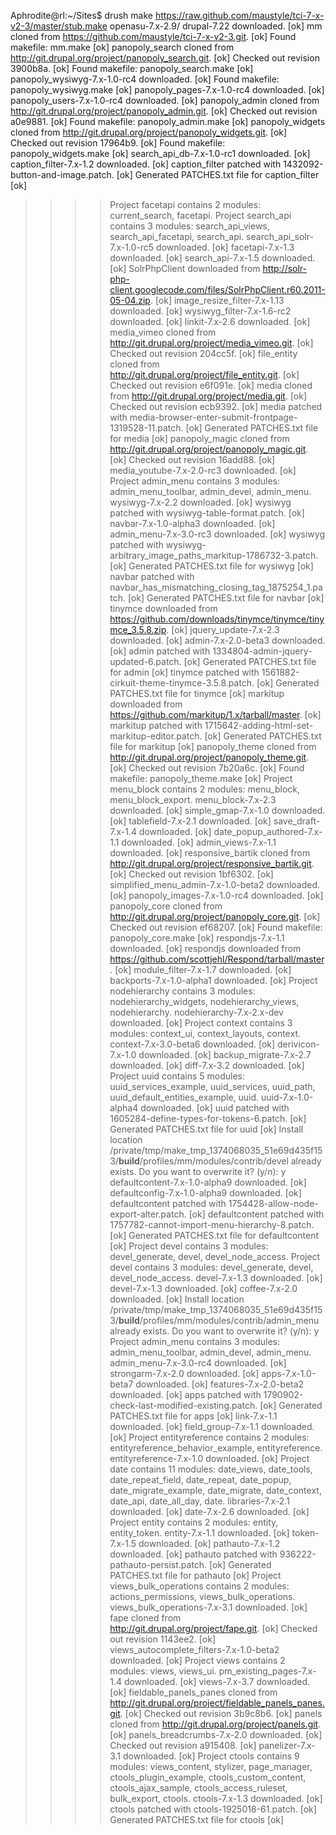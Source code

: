 Aphrodite@rl:~/Sites$ drush make https://raw.github.com/maustyle/tci-7-x-v2-3/master/stub.make openasu-7.x-2.9/
drupal-7.22 downloaded.                                                                                                [ok]
mm cloned from https://github.com/maustyle/tci-7-x-v2-3.git.                                                           [ok]
Found makefile: mm.make                                                                                                [ok]
panopoly_search cloned from http://git.drupal.org/project/panopoly_search.git.                                         [ok]
Checked out revision 3900b8a.                                                                                          [ok]
Found makefile: panopoly_search.make                                                                                   [ok]
panopoly_wysiwyg-7.x-1.0-rc4 downloaded.                                                                               [ok]
Found makefile: panopoly_wysiwyg.make                                                                                  [ok]
panopoly_pages-7.x-1.0-rc4 downloaded.                                                                                 [ok]
panopoly_users-7.x-1.0-rc4 downloaded.                                                                                 [ok]
panopoly_admin cloned from http://git.drupal.org/project/panopoly_admin.git.                                           [ok]
Checked out revision a0e9881.                                                                                          [ok]
Found makefile: panopoly_admin.make                                                                                    [ok]
panopoly_widgets cloned from http://git.drupal.org/project/panopoly_widgets.git.                                       [ok]
Checked out revision 17964b9.                                                                                          [ok]
Found makefile: panopoly_widgets.make                                                                                  [ok]
search_api_db-7.x-1.0-rc1 downloaded.                                                                                  [ok]
caption_filter-7.x-1.2 downloaded.                                                                                     [ok]
caption_filter patched with 1432092-button-and-image.patch.                                                            [ok]
Generated PATCHES.txt file for caption_filter                                                                          [ok]
 >>  >> Project facetapi contains 2 modules: current_search, facetapi.
 >>  >> Project search_api contains 3 modules: search_api_views, search_api_facetapi, search_api.
search_api_solr-7.x-1.0-rc5 downloaded.                                                                                [ok]
facetapi-7.x-1.3 downloaded.                                                                                           [ok]
search_api-7.x-1.5 downloaded.                                                                                         [ok]
SolrPhpClient downloaded from http://solr-php-client.googlecode.com/files/SolrPhpClient.r60.2011-05-04.zip.            [ok]
image_resize_filter-7.x-1.13 downloaded.                                                                               [ok]
wysiwyg_filter-7.x-1.6-rc2 downloaded.                                                                                 [ok]
linkit-7.x-2.6 downloaded.                                                                                             [ok]
media_vimeo cloned from http://git.drupal.org/project/media_vimeo.git.                                                 [ok]
Checked out revision 204cc5f.                                                                                          [ok]
file_entity cloned from http://git.drupal.org/project/file_entity.git.                                                 [ok]
Checked out revision e6f091e.                                                                                          [ok]
media cloned from http://git.drupal.org/project/media.git.                                                             [ok]
Checked out revision ecb9392.                                                                                          [ok]
media patched with media-browser-enter-submit-frontpage-1319528-11.patch.                                              [ok]
Generated PATCHES.txt file for media                                                                                   [ok]
panopoly_magic cloned from http://git.drupal.org/project/panopoly_magic.git.                                           [ok]
Checked out revision 16add88.                                                                                          [ok]
media_youtube-7.x-2.0-rc3 downloaded.                                                                                  [ok]
 >>  >> Project admin_menu contains 3 modules: admin_menu_toolbar, admin_devel, admin_menu.
wysiwyg-7.x-2.2 downloaded.                                                                                            [ok]
wysiwyg patched with wysiwyg-table-format.patch.                                                                       [ok]
navbar-7.x-1.0-alpha3 downloaded.                                                                                      [ok]
admin_menu-7.x-3.0-rc3 downloaded.                                                                                     [ok]
wysiwyg patched with wysiwyg-arbitrary_image_paths_markitup-1786732-3.patch.                                           [ok]
Generated PATCHES.txt file for wysiwyg                                                                                 [ok]
navbar patched with navbar_has_mismatching_closing_tag_1875254_1.patch.                                                [ok]
Generated PATCHES.txt file for navbar                                                                                  [ok]
tinymce downloaded from https://github.com/downloads/tinymce/tinymce/tinymce_3.5.8.zip.                                [ok]
jquery_update-7.x-2.3 downloaded.                                                                                      [ok]
admin-7.x-2.0-beta3 downloaded.                                                                                        [ok]
admin patched with 1334804-admin-jquery-updated-6.patch.                                                               [ok]
Generated PATCHES.txt file for admin                                                                                   [ok]
tinymce patched with 1561882-cirkuit-theme-tinymce-3.5.8.patch.                                                        [ok]
Generated PATCHES.txt file for tinymce                                                                                 [ok]
markitup downloaded from https://github.com/markitup/1.x/tarball/master.                                               [ok]
markitup patched with 1715642-adding-html-set-markitup-editor.patch.                                                   [ok]
Generated PATCHES.txt file for markitup                                                                                [ok]
panopoly_theme cloned from http://git.drupal.org/project/panopoly_theme.git.                                           [ok]
Checked out revision 7b20a6c.                                                                                          [ok]
Found makefile: panopoly_theme.make                                                                                    [ok]
 >>  >> Project menu_block contains 2 modules: menu_block, menu_block_export.
menu_block-7.x-2.3 downloaded.                                                                                         [ok]
simple_gmap-7.x-1.0 downloaded.                                                                                        [ok]
tablefield-7.x-2.1 downloaded.                                                                                         [ok]
save_draft-7.x-1.4 downloaded.                                                                                         [ok]
date_popup_authored-7.x-1.1 downloaded.                                                                                [ok]
admin_views-7.x-1.1 downloaded.                                                                                        [ok]
responsive_bartik cloned from http://git.drupal.org/project/responsive_bartik.git.                                     [ok]
Checked out revision 1bf6302.                                                                                          [ok]
simplified_menu_admin-7.x-1.0-beta2 downloaded.                                                                        [ok]
panopoly_images-7.x-1.0-rc4 downloaded.                                                                                [ok]
panopoly_core cloned from http://git.drupal.org/project/panopoly_core.git.                                             [ok]
Checked out revision ef68207.                                                                                          [ok]
Found makefile: panopoly_core.make                                                                                     [ok]
respondjs-7.x-1.1 downloaded.                                                                                          [ok]
respondjs downloaded from https://github.com/scottjehl/Respond/tarball/master.                                         [ok]
module_filter-7.x-1.7 downloaded.                                                                                      [ok]
backports-7.x-1.0-alpha1 downloaded.                                                                                   [ok]
 >> Project nodehierarchy contains 3 modules: nodehierarchy_widgets, nodehierarchy_views, nodehierarchy.
nodehierarchy-7.x-2.x-dev downloaded.                                                                                  [ok]
 >> Project context contains 3 modules: context_ui, context_layouts, context.
context-7.x-3.0-beta6 downloaded.                                                                                      [ok]
derivicon-7.x-1.0 downloaded.                                                                                          [ok]
backup_migrate-7.x-2.7 downloaded.                                                                                     [ok]
diff-7.x-3.2 downloaded.                                                                                               [ok]
 >>  >> Project uuid contains 5 modules: uuid_services_example, uuid_services, uuid_path, uuid_default_entities_example, uuid.
uuid-7.x-1.0-alpha4 downloaded.                                                                                        [ok]
uuid patched with 1605284-define-types-for-tokens-6.patch.                                                             [ok]
Generated PATCHES.txt file for uuid                                                                                    [ok]
 >> Install location /private/tmp/make_tmp_1374068035_51e69d435f153/__build__/profiles/mm/modules/contrib/devel already exists. Do you want to overwrite it? (y/n): y
defaultcontent-7.x-1.0-alpha9 downloaded.                                                                              [ok]
defaultconfig-7.x-1.0-alpha9 downloaded.                                                                               [ok]
defaultcontent patched with 1754428-allow-node-export-alter.patch.                                                     [ok]
defaultcontent patched with 1757782-cannot-import-menu-hierarchy-8.patch.                                              [ok]
Generated PATCHES.txt file for defaultcontent                                                                          [ok]
 >> Project devel contains 3 modules: devel_generate, devel, devel_node_access.
 >>  >> Project devel contains 3 modules: devel_generate, devel, devel_node_access.
devel-7.x-1.3 downloaded.                                                                                              [ok]
devel-7.x-1.3 downloaded.                                                                                              [ok]
coffee-7.x-2.0 downloaded.                                                                                             [ok]
 >> Install location /private/tmp/make_tmp_1374068035_51e69d435f153/__build__/profiles/mm/modules/contrib/admin_menu already exists. Do you want to overwrite it? (y/n):
 >> y
 >> Project admin_menu contains 3 modules: admin_menu_toolbar, admin_devel, admin_menu.
admin_menu-7.x-3.0-rc4 downloaded.                                                                                     [ok]
strongarm-7.x-2.0 downloaded.                                                                                          [ok]
apps-7.x-1.0-beta7 downloaded.                                                                                         [ok]
features-7.x-2.0-beta2 downloaded.                                                                                     [ok]
apps patched with 1790902-check-last-modified-existing.patch.                                                          [ok]
Generated PATCHES.txt file for apps                                                                                    [ok]
link-7.x-1.1 downloaded.                                                                                               [ok]
field_group-7.x-1.1 downloaded.                                                                                        [ok]
 >>  >> Project entityreference contains 2 modules: entityreference_behavior_example, entityreference.
entityreference-7.x-1.0 downloaded.                                                                                    [ok]
 >> >> Project date contains 11 modules: date_views, date_tools, date_repeat_field, date_repeat, date_popup, date_migrate_example, date_migrate, date_context, date_api, date_all_day, date.
libraries-7.x-2.1 downloaded.                                                                                          [ok]
date-7.x-2.6 downloaded.                                                                                               [ok]
 >>  >> Project entity contains 2 modules: entity, entity_token.
entity-7.x-1.1 downloaded.                                                                                             [ok]
token-7.x-1.5 downloaded.                                                                                              [ok]
pathauto-7.x-1.2 downloaded.                                                                                           [ok]
pathauto patched with 936222-pathauto-persist.patch.                                                                   [ok]
Generated PATCHES.txt file for pathauto                                                                                [ok]
 >>  >> Project views_bulk_operations contains 2 modules: actions_permissions, views_bulk_operations.
views_bulk_operations-7.x-3.1 downloaded.                                                                              [ok]
fape cloned from http://git.drupal.org/project/fape.git.                                                               [ok]
Checked out revision 1143ee2.                                                                                          [ok]
views_autocomplete_filters-7.x-1.0-beta2 downloaded.                                                                   [ok]
 >>  >> Project views contains 2 modules: views, views_ui.
pm_existing_pages-7.x-1.4 downloaded.                                                                                  [ok]
views-7.x-3.7 downloaded.                                                                                              [ok]
fieldable_panels_panes cloned from http://git.drupal.org/project/fieldable_panels_panes.git.                           [ok]
Checked out revision 3b9c8b6.                                                                                          [ok]
panels cloned from http://git.drupal.org/project/panels.git.                                                           [ok]
panels_breadcrumbs-7.x-2.0 downloaded.                                                                                 [ok]
Checked out revision a915408.                                                                                          [ok]
panelizer-7.x-3.1 downloaded.                                                                                          [ok]
 >>  >> Project ctools contains 9 modules: views_content, stylizer, page_manager, ctools_plugin_example, ctools_custom_content, ctools_ajax_sample, ctools_access_ruleset, bulk_export, ctools.
ctools-7.x-1.3 downloaded.                                                                                             [ok]
ctools patched with ctools-1925018-61.patch.                                                                           [ok]
Generated PATCHES.txt file for ctools                                                                                  [ok]